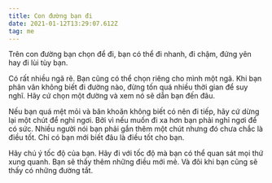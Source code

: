 ```yaml
---
title: Con đường bạn đi
date: 2021-01-12T13:29:07.612Z
tag: me
---
```

Trên con đường bạn chọn để đi, bạn có thể đi nhanh, đi chậm, đứng yên hay đi lùi tùy bạn. 

Có rất nhiều ngã rẽ. Bạn cũng có thể chọn riêng cho mình một ngã. Khi bạn phân vân không biết đi đường nào, đừng tốn quá nhiều thời gian để suy nghĩ. Hãy cứ chọn một đường và xem nó sẽ dẫn bạn đến đâu.

Nếu bạn quá mệt mỏi và băn khoăn không biết có nên đi tiếp, hãy cứ dừng lại một chút để nghỉ ngơi. Bởi vì nếu muốn đi xa hơn bạn phải nghỉ ngơi để có sức. Nhiều người nói bạn phải gắn thêm một chút nhưng đó chưa chắc là điều tốt. Chỉ có bạn mới biết đâu là điều tốt cho bạn. 

Hãy chú ý tốc độ của bạn. Hãy đi với tốc độ mà bạn có thể quan sát mọi thứ xung quanh. Bạn sẽ thấy thêm những điều mới mẻ. Và đôi khi bạn cũng sẽ thấy có những đường tắt.
